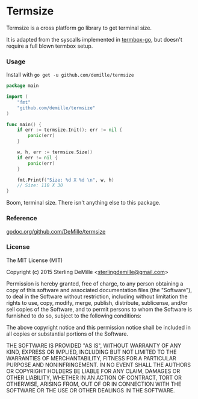 # Termsize

Termsize is a cross platform go library to get terminal size.

It is adapted from the syscalls implemented in [termbox-go](https://github.com/nsf/termbox-go), but doesn't require a full blown termbox setup.

### Usage

Install with `go get -u github.com/demille/termsize`

```go
package main

import (
    "fmt"
    "github.com/demille/termsize"
)

func main() {
    if err := termsize.Init(); err != nil {
        panic(err)
    }

    w, h, err := termsize.Size()
    if err != nil {
        panic(err)
    }

    fmt.Printf("Size: %d X %d \n", w, h)
    // Size: 110 X 30
}
```

Boom, terminal size. There isn't anything else to this package.

### Reference

[godoc.org/github.com/DeMille/termsize](https://godoc.org/github.com/DeMille/termsize)

### License

The MIT License (MIT)

Copyright (c) 2015 Sterling DeMille &lt;sterlingdemille@gmail.com&gt;

Permission is hereby granted, free of charge, to any person obtaining a copy of
this software and associated documentation files (the "Software"), to deal in
the Software without restriction, including without limitation the rights to
use, copy, modify, merge, publish, distribute, sublicense, and/or sell copies of
the Software, and to permit persons to whom the Software is furnished to do so,
subject to the following conditions:

The above copyright notice and this permission notice shall be included in all
copies or substantial portions of the Software.

THE SOFTWARE IS PROVIDED "AS IS", WITHOUT WARRANTY OF ANY KIND, EXPRESS OR
IMPLIED, INCLUDING BUT NOT LIMITED TO THE WARRANTIES OF MERCHANTABILITY, FITNESS
FOR A PARTICULAR PURPOSE AND NONINFRINGEMENT. IN NO EVENT SHALL THE AUTHORS OR
COPYRIGHT HOLDERS BE LIABLE FOR ANY CLAIM, DAMAGES OR OTHER LIABILITY, WHETHER
IN AN ACTION OF CONTRACT, TORT OR OTHERWISE, ARISING FROM, OUT OF OR IN
CONNECTION WITH THE SOFTWARE OR THE USE OR OTHER DEALINGS IN THE SOFTWARE.